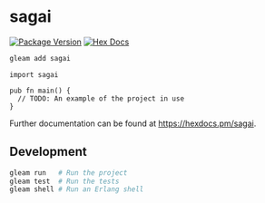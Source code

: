 # sagai

[![Package Version](https://img.shields.io/hexpm/v/sagai)](https://hex.pm/packages/sagai)
[![Hex Docs](https://img.shields.io/badge/hex-docs-ffaff3)](https://hexdocs.pm/sagai/)

```sh
gleam add sagai
```
```gleam
import sagai

pub fn main() {
  // TODO: An example of the project in use
}
```

Further documentation can be found at <https://hexdocs.pm/sagai>.

## Development

```sh
gleam run   # Run the project
gleam test  # Run the tests
gleam shell # Run an Erlang shell
```
